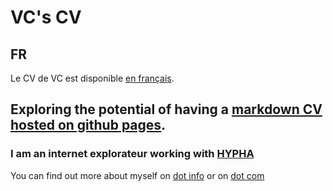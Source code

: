 # VC's CV

## FR

Le CV de VC est disponible [en français](https://tripledoublev.github.io/CV/fr).

## Exploring the potential of having a [markdown CV hosted on github pages](https://tripledoublev.github.io/CV/).

### I am an internet explorateur working with [HYPHA](https://hypha.coop) 


You can find out more about myself on [dot info](https://vincent.charlebois.info/) or on [dot com](https://vincentcharlebois.com)

